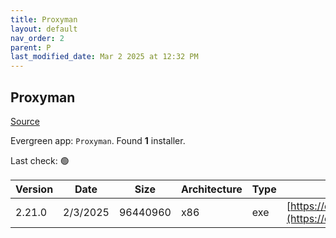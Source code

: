 ```yaml
---
title: Proxyman
layout: default
nav_order: 2
parent: P
last_modified_date: Mar 2 2025 at 12:32 PM
---
```


## Proxyman

[Source](https://proxyman.io/)

Evergreen app: `Proxyman`. Found **1** installer.

Last check: 🟢

| Version | Date     | Size     | Architecture | Type | URI                                                                                                                                                          |
| ------- | -------- | -------- | ------------ | ---- | ------------------------------------------------------------------------------------------------------------------------------------------------------------ |
| 2.21.0  | 2/3/2025 | 96440960 | x86          | exe  | [https://download.proxyman.com/windows/2.21.0/build/Proxyman+Setup+2.21.0.exe](https://download.proxyman.com/windows/2.21.0/build/Proxyman+Setup+2.21.0.exe) |
